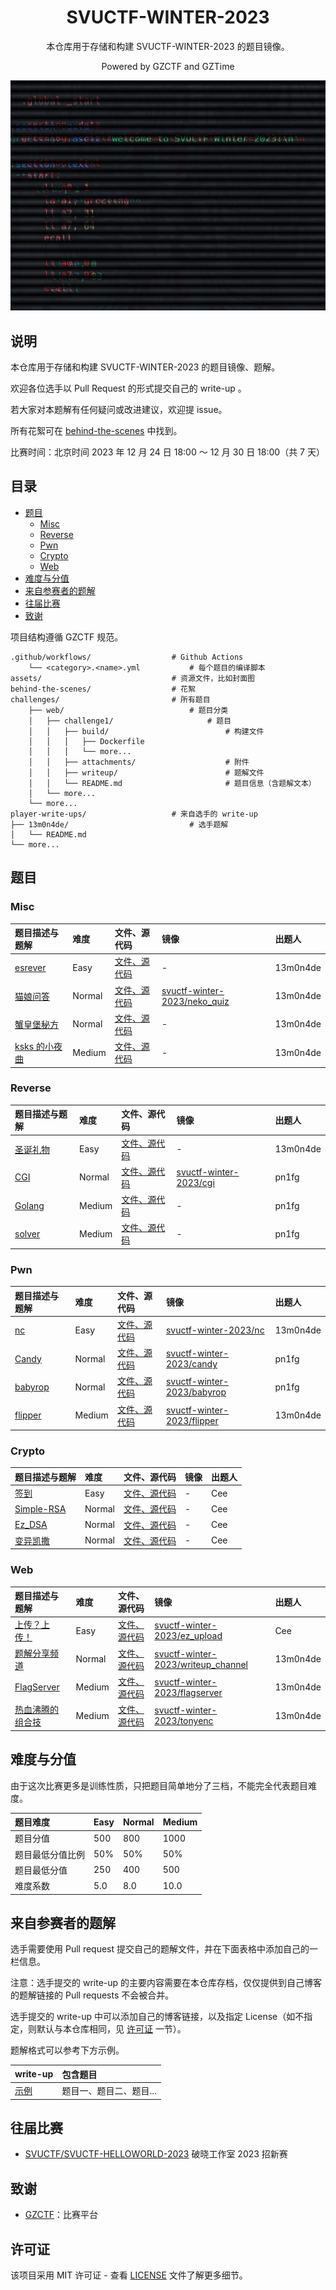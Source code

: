 <div align="center">

# SVUCTF-WINTER-2023

本仓库用于存储和构建 SVUCTF-WINTER-2023 的题目镜像。

Powered by GZCTF and GZTime

![poster](assets/glitched_poster.png)

</div>

## 说明

本仓库用于存储和构建 SVUCTF-WINTER-2023 的题目镜像、题解。

欢迎各位选手以 Pull Request 的形式提交自己的 write-up 。

若大家对本题解有任何疑问或改进建议，欢迎提 issue。

所有花絮可在 [behind-the-scenes](./behind-the-scenes/README.md) 中找到。

比赛时间：北京时间 2023 年 12 月 24 日 18:00 ～ 12 月 30 日 18:00（共 7 天）

## 目录

- [题目](#%E9%A2%98%E7%9B%AE)
  - [Misc](#Misc)
  - [Reverse](#Reverse)
  - [Pwn](#Pwn)
  - [Crypto](#Crypto)
  - [Web](#Web)
- [难度与分值](#%E9%9A%BE%E5%BA%A6%E4%B8%8E%E5%88%86%E5%80%BC)
- [来自参赛者的题解](#%E6%9D%A5%E8%87%AA%E5%8F%82%E8%B5%9B%E8%80%85%E7%9A%84%E9%A2%98%E8%A7%A3)
- [往届比赛](#%E5%BE%80%E5%B1%8A%E6%AF%94%E8%B5%9B)
- [致谢](#%E8%87%B4%E8%B0%A2)

项目结构遵循 GZCTF 规范。

```
.github/workflows/                  # Github Actions
    └── <category>.<name>.yml           # 每个题目的编译脚本
assets/                             # 资源文件，比如封面图
behind-the-scenes/                  # 花絮
challenges/                         # 所有题目
    ├── web/                            # 题目分类
    │   ├── challenge1/                     # 题目
    │   │   ├── build/                          # 构建文件
    │   │   │   ├── Dockerfile
    │   │   │   └── more...
    │   │   ├── attachments/                    # 附件
    │   │   ├── writeup/                        # 题解文件    
    │   │   └── README.md                       # 题目信息（含题解文本）
    │   └── more...
    └── more...
player-write-ups/                   # 来自选手的 write-up
├── 13m0n4de/                           # 选手题解
│   └── README.md
└── more...
```

## 题目

### Misc

| 题目描述与题解                                           | 难度   | 文件、源代码                                           | 镜像                                                                                | 出题人   |
|:---------------------------------------------------------|:-------|:-------------------------------------------------|:------------------------------------------------------------------------------------|:---------|
| [esrever](challenges/misc/esrever/README.md)             | Easy   | [文件、源代码](challenges/misc/esrever/attachments)    | -                                                                                   | 13m0n4de |
| [猫娘问答](challenges/misc/neko_quiz/README.md)          | Normal | [文件、源代码](challenges/misc/neko_quiz/build)        | [svuctf-winter-2023/neko_quiz](https://ghcr.io/svuctf/svuctf-winter-2023/neko_quiz) | 13m0n4de |
| [蟹皇堡秘方](challenges/misc/cyberchef_recipe/README.md) | Normal | [文件、源代码](challenges/misc/cyberchef_recipe/build) | -                                                                                   | 13m0n4de |
| [ksks 的小夜曲](challenges/misc/midi/README.md)          | Medium | [文件、源代码](challenges/misc/midi/build)             | -                                                                                   | 13m0n4de |

### Reverse

| 题目描述与题解                                          | 难度   | 文件、源代码                                                  | 镜像                                                                           | 出题人   |
|:--------------------------------------------------------|:-------|:--------------------------------------------------------|:-------------------------------------------------------------------------------|:---------|
| [圣诞礼物](challenges/reverse/christmas_gift/README.md) | Easy   | [文件、源代码](challenges/reverse/christmas_gift/attachments) | -                                                                              | 13m0n4de |
| [CGI](challenges/reverse/CGI/README.md)                 | Normal | [文件、源代码](challenges/reverse/CGI/build)                  | [svuctf-winter-2023/cgi](https://ghcr.io/svuctf/svuctf-winter-2023/cgi:latest) | pn1fg    |
| [Golang](challenges/reverse/Golang/README.md)           | Medium | [文件、源代码](challenges/reverse/Golang/build)               | -                                                                              | pn1fg    |
| [solver](challenges/reverse/Solver/README.md)           | Medium | [文件、源代码](challenges/reverse/Solver/build)               | -                                                                              | pn1fg    |

### Pwn

| 题目描述与题解                              | 难度   | 文件、源代码                                 | 镜像                                                                                   | 出题人   |
|:--------------------------------------------|:-------|:---------------------------------------|:---------------------------------------------------------------------------------------|:---------|
| [nc](challenges/pwn/nc/README.md)           | Easy   | [文件、源代码](challenges/pwn/nc/build)      | [svuctf-winter-2023/nc](https://ghcr.io/svuctf/svuctf-winter-2023/nc:latest)           | 13m0n4de |
| [Candy](challenges/pwn/candy/README.md)     | Normal | [文件、源代码](challenges/pwn/candy/build)   | [svuctf-winter-2023/candy](https://ghcr.io/svuctf/svuctf-winter-2023/candy)            | pn1fg    |
| [babyrop](challenges/pwn/babyrop/README.md) | Normal | [文件、源代码](challenges/pwn/babyrop/build) | [svuctf-winter-2023/babyrop](https://ghcr.io/svuctf/svuctf-winter-2023/babyrop)        | pn1fg    |
| [flipper](challenges/pwn/flipper/README.md) | Medium | [文件、源代码](challenges/pwn/flipper/build) | [svuctf-winter-2023/flipper](https://ghcr.io/svuctf/svuctf-winter-2023/flipper:latest) | 13m0n4de |

### Crypto

| 题目描述与题解                                       | 难度   | 文件、源代码                                             | 镜像 | 出题人 |
|:-----------------------------------------------------|:-------|:---------------------------------------------------|:-----|:-------|
| [签到](challenges/crypto/qiandao/README.md)          | Easy   | [文件、源代码](challenges/crypto/qiandao/attachments)    | -    | Cee    |
| [Simple-RSA](challenges/crypto/simple_rsa/README.md) | Normal | [文件、源代码](challenges/crypto/simple_rsa/attachments) | -    | Cee    |
| [Ez_DSA](challenges/crypto/Ez_DSA/README.md)         | Normal | [文件、源代码](challenges/crypto/Ez_DSA/attachments)     | -    | Cee    |
| [变异凯撒](challenges/crypto/BY_Caesar/README.md)    | Normal | [文件、源代码](challenges/crypto/BY_Caesar/attachments)  | -    | Cee    |

### Web

| 题目描述与题解                                           | 难度   | 文件、源代码                                         | 镜像                                                                                                   | 出题人   |
|:---------------------------------------------------------|:-------|:-----------------------------------------------|:-------------------------------------------------------------------------------------------------------|:---------|
| [上传？上传！](challenges/web/ez_upload/README.md)         | Easy   | [文件、源代码](challenges/web/ez_upload/build)       | [svuctf-winter-2023/ez_upload](https://ghcr.io/svuctf/svuctf-winter-2023/ez_upload:latest)             | Cee      |
| [题解分享频道](challenges/web/writeup_channel/README.md) | Normal | [文件、源代码](challenges/web/writeup_channel/build) | [svuctf-winter-2023/writeup_channel](https://ghcr.io/svuctf/svuctf-winter-2023/writeup_channel:latest) | 13m0n4de |
| [FlagServer](challenges/web/flagserver/README.md)        | Medium | [文件、源代码](challenges/web/flagserver/build)      | [svuctf-winter-2023/flagserver](https://ghcr.io/svuctf/svuctf-winter-2023/flagserver:latest)           | 13m0n4de |
| [热血沸腾的组合技](challenges/web/tonyenc/README.md)     | Medium | [文件、源代码](challenges/web/tonyenc/build)         | [svuctf-winter-2023/tonyenc](https://ghcr.io/svuctf/svuctf-winter-2023/tonyenc:latest)                 | 13m0n4de |

## 难度与分值

由于这次比赛更多是训练性质，只把题目简单地分了三档，不能完全代表题目难度。

| 题目难度         | Easy | Normal | Medium |
|:-------------|:-----|:-------|:-------|
| 题目分值         | 500  | 800    | 1000   |
| 题目最低分值比例 | 50%  | 50%    | 50%    |
| 题目最低分值     | 250  | 400    | 500    |
| 难度系数         | 5.0  | 8.0    | 10.0   |

## 来自参赛者的题解

选手需要使用 Pull request 提交自己的题解文件，并在下面表格中添加自己的一栏信息。

注意：选手提交的 write-up 的主要内容需要在本仓库存档，仅仅提供到自己博客的题解链接的 Pull requests 不会被合并。

选手提交的 write-up 中可以添加自己的博客链接，以及指定 License（如不指定，则默认与本仓库相同，见 [许可证](#%E8%AE%B8%E5%8F%AF%E8%AF%81) 一节）。

题解格式可以参考下方示例。

| write-up                                     | 包含题目              |
|:---------------------------------------------|:------------------|
| [示例](./player-write-ups/example/README.md) | 题目一、题目二、题目... |

## 往届比赛

- [SVUCTF/SVUCTF-HELLOWORLD-2023](https://github.com/SVUCTF/SVUCTF-HELLOWORLD-2023) 破晓工作室 2023 招新赛

## 致谢

- [GZCTF](https://github.com/GZTimeWalker/GZCTF/)：比赛平台

## 许可证

该项目采用 MIT 许可证 - 查看 [LICENSE](LICENSE) 文件了解更多细节。

